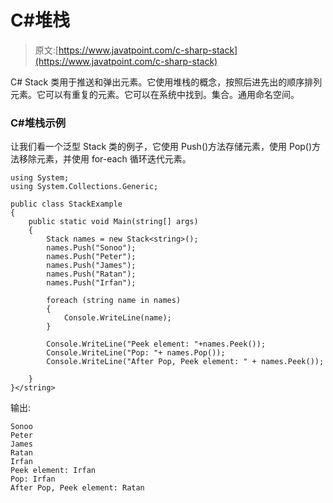 # C#堆栈

> 原文:[https://www.javatpoint.com/c-sharp-stack](https://www.javatpoint.com/c-sharp-stack)

C# Stack <t>类用于推送和弹出元素。它使用堆栈的概念，按照后进先出的顺序排列元素。它可以有重复的元素。它可以在系统中找到。集合。通用命名空间。</t>

### C#堆栈<t>示例</t>

让我们看一个泛型 Stack <t>类的例子，它使用 Push()方法存储元素，使用 Pop()方法移除元素，并使用 for-each 循环迭代元素。</t>

```
using System;
using System.Collections.Generic;

public class StackExample
{
    public static void Main(string[] args)
    {
        Stack names = new Stack<string>();
        names.Push("Sonoo");
        names.Push("Peter");
        names.Push("James");
        names.Push("Ratan");
        names.Push("Irfan");

        foreach (string name in names)
        {
            Console.WriteLine(name);
        }

        Console.WriteLine("Peek element: "+names.Peek());
        Console.WriteLine("Pop: "+ names.Pop());
        Console.WriteLine("After Pop, Peek element: " + names.Peek());

    }
}</string> 
```

输出:

```
Sonoo
Peter
James
Ratan
Irfan
Peek element: Irfan
Pop: Irfan
After Pop, Peek element: Ratan

```
